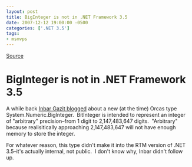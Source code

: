 ```yaml
---
layout: post
title: BigInteger is not in .NET Framework 3.5
date: 2007-12-12 19:00:00 -0500
categories: ['.NET 3.5']
tags:
- msmvps
---
```

[Source](http://blogs.msmvps.com/peterritchie/2007/12/13/biginteger-is-not-in-net-framework-3-5/ "Permalink to BigInteger is not in .NET Framework 3.5")

# BigInteger is not in .NET Framework 3.5

A while back [Inbar Gazit blogged][1] about a new (at the time) Orcas type System.Numeric.BigInteger.  BitInteger is intended to represent an integer of "arbitrary" precision–from 1 digit to 2,147,483,647 digits.  "Arbitrary" because realisitically approaching 2,147,483,647 will not have enough memory to store the integer.

For whatever reason, this type didn't make it into the RTM version of .NET 3.5–it's actually internal, not public.  I don't know why, Inbar didn't follow up.

[1]: http://blogs.msdn.com/bclteam/archive/2007/01/16/introducing-system-numeric-biginteger-inbar-gazit.aspx

